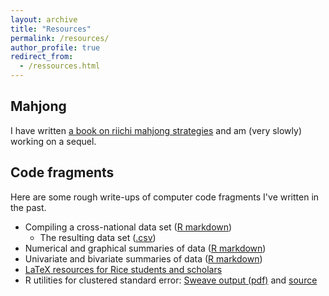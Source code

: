 ```yaml
---
layout: archive
title: "Resources"
permalink: /resources/
author_profile: true
redirect_from: 
  - /ressources.html
---
```


## <i class="fas fa-dragon"></i> Mahjong

I have written [a book on riichi mahjong strategies](/RiichiBooks/) and am (very slowly) working on a sequel. 

## <i class="fas fa-code"></i> Code fragments

Here are some rough write-ups of computer code fragments I've written in the past.  

* Compiling a cross-national data set ([R markdown](/files/worlddata.html))  
  * The resulting data set ([.csv](/files/worlddata.csv))  
* Numerical and graphical summaries of data ([R markdown](/files/gv900-week4.html))  
* Univariate and bivariate summaries of data ([R markdown](/files/gv900-week6.html))  
* [LaTeX resources for Rice students and scholars](/RiceBeamer/)  
* R utilities for clustered standard error: [Sweave output (pdf)](/files/clrob.pdf) and [source](/files/clrob.Rnw)   
